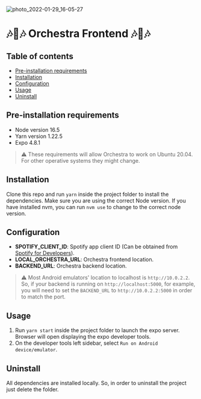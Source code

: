 ![photo_2022-01-29_16-05-27](https://user-images.githubusercontent.com/37160608/151705772-053f38c8-f3d2-44b1-b6d4-ecb2da5ccf71.jpg)
# 🎶📖🎶 Orchestra Frontend 🎶📖🎶

## Table of contents

- [Pre-installation requirements](#pre-installation-requirements)
- [Installation](#installation)
- [Configuration](#configuration)
- [Usage](#usage)
- [Uninstall](#uninstall)



## Pre-installation requirements

- Node version 16.5
- Yarn version 1.22.5
- Expo 4.8.1

> ⚠️ These requirements will allow Orchestra to work on Ubuntu 20.04. For other operative systems they might change.



## Installation

Clone this repo and run `yarn` inside the project folder to install the dependencies. Make sure you are using the correct Node version. If you have installed nvm, you can run `nvm use` to change to the correct node version.



## Configuration

- **SPOTIFY_CLIENT_ID**: Spotify app client ID (Can be obtained from [Spotify for Developers](https://developer.spotify.com/dashboard/applications)).
- **LOCAL_ORCHESTRA_URL**: Orchestra frontend location.
- **BACKEND_URL**: Orchestra backend location.

> ⚠️ Most Android emulators' location to localhost is `http://10.0.2.2`. So, if your backend is running on `http://localhost:5000`, for example, you will need to set the `BACKEND_URL` to `http://10.0.2.2:5000` in order to match the port.



## Usage

1. Run `yarn start` inside the project folder to launch the expo server. Browser will open displaying the expo developer tools.
2. On the developer tools left sidebar, select `Run on Android device/emulator`.



## Uninstall

All dependencies are installed locally. So, in order to uninstall the project just delete the folder.
